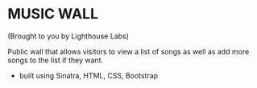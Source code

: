 MUSIC WALL
=============
(Brought to you by Lighthouse Labs)

Public wall that allows visitors to view a list of songs as well as add more songs to the list if they want.
- built using Sinatra, HTML, CSS, Bootstrap
